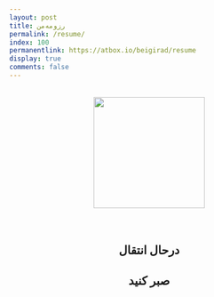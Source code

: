 ```yaml
---
layout: post
title: رزومه‌من
permalink: /resume/
index: 100
permanentlink: https://atbox.io/beigirad/resume
display: true
comments: false
---
```

<center>

<br/>

<img src="http://taesenghong.com/page-under-construction.png" style="width:200px;height:auto;"/>

<br/>
<br/>
<br/>

<h2>درحال انتقال</h2>
<h2>صبر کنید</h2>
<br/>

</center>